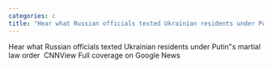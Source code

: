 ```yaml
---
categories: c
title: "Hear what Russian officials texted Ukrainian residents under Putins martial law order  CNN"
---
```

Hear what Russian officials texted Ukrainian residents under Putin"s martial law order&nbsp;&nbsp;CNNView Full coverage on Google News